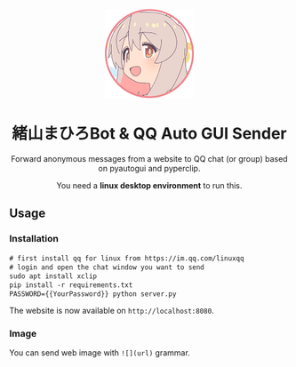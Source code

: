 <div align="center">
   <img width="160" src="asset/mahiro.png" alt="logo"></br>

# 緒山まひろBot & QQ Auto GUI Sender

Forward anonymous messages from a website to QQ chat (or group) based on pyautogui and pyperclip.

You need a **linux desktop environment** to run this.

</div>

## Usage

### Installation

```shell
# first install qq for linux from https://im.qq.com/linuxqq
# login and open the chat window you want to send
sudo apt install xclip
pip install -r requirements.txt
PASSWORD={{YourPassword}} python server.py
```

The website is now available on `http://localhost:8080`.

### Image

You can send web image with `![](url)` grammar.
